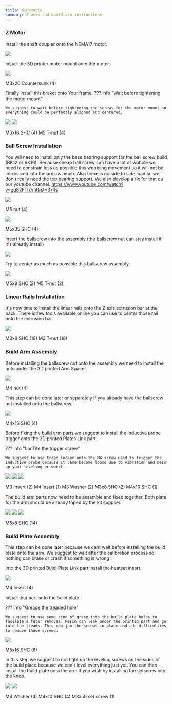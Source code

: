```yaml
---
title: Kinematic
summary: Z axis and build arm instructions
---
```


### Z Motor

Install the shaft coupler onto the NEMA17 motor.

![](./../images/Screenshot_6.png)

Install the 3D printer motor mount onto the motor.

![](./../images/Screenshot_7.png)

M3x20 Countersunk (4)

Finally install this braket onto Your frame.
??? info "Wait before tightening the motor mount"

    We suggest to wait before tightening the screws for the motor mount so everything could be perfectly aligned and centered.  

![](./../images/Screenshot_8.png)
![](./../images/Screenshot_9.png)

M5x16 SHC (4)
M5 T-nut (4)

### Ball Screw Installation

You will need to install only the base bearing support for the ball screw build (BK12 or BK10). Because cheap ball screw can have a lot of wobble we need to constrain less as possible this wobbling movement so it will not be introduced into the arm as much. Also there is no side to side load so we don't really need the top bearing support. We also develop a fix for that ou our youtube channel. https://www.youtube.com/watch?v=gq82FTh7mtk&t=374s

![](./../images/Screenshot_10.png)

M5 nut (4)

![](./../images/Screenshot_11.png)

M5x35 SHC (4)

Insert the ballscrew into the assembly (the ballscrew nut can stay install if it's already install)

![](./../images/Screenshot_12.png)

Try to center as much as possible this ballscrew assembly.

![](./../images/Screenshot_13.png)

M5x8 SHC (2)
M5 T-nut (2)

### Linear Rails Installation

It's now time to install the linear rails onto the Z axis extrusion bar at the back. There is few tools available online you can use to center those rail onto the extrusion bar.

![](./../images/Screenshot_14.png)

M3x8 SHC (18)
M3 T-nut (18)

### Build Arm Assembly

Before installing the ballscrew nut onto the assembly we need to install the nuts under the 3D printed Arm Spacer.

![](./../images/Screenshot_15.png)

M4 nut (4)

This step can be done later or separately if you already have the ballscrew nut installed onto the ballscrew.

![](./../images/Screenshot_16.png)

M4x16 SHC (4)

Before fixing the build arm parts we suggest to install the inductive probe trigger onto the 3D printed Plates Link part.

??? info "LocTite the trigger screw"

    We suggest to use tread locker onto the M4 screw used to trigger the inductive probe because it came become loose due to vibration and mess up your leveling or worst.  

![](./../images/Screenshot_20.png)
![](./../images/Screenshot_21.png)
![](./../images/Screenshot_22.png)

M3 Insert (2)
M4 Insert (1)
M3 Washer (2)
M3x8 SHC (2)
M4x10 SHC (1)

The build arm parts now need to be assemble and fixed together. Both plate for the arm should be already taped by the kit supplier.

![](./../images/Screenshot_17.png)
![](./../images/Screenshot_18.png)
![](./../images/Screenshot_19.png)

M5x8 SHC (14)

### Build Plate Assembly

This step can be done later because we cant wait before installing the build plate onto the arm. We suggest to wait after the calibration process so nothing can brake or crash if something is wrong !

Into the 3D printed Buidl Plate Link part install the heatset insert.

![](./../images/Screenshot_23.png)

M4 Insert (4)

Install that part onto the build plate.

??? info "Greace the treaded hole"

    We suggest to use some kind of grace into the build plate holes to facilate a futur removal. Resin can leak under the printed part and go into the treads. This can jam the screws in place and add difficulties to remove those screws. 

![](./../images/Screenshot_24.png)

M5x16 SHC (6)

In this step we suggest to not tight up the leveling screws on the sides of the build place because we can't level everything just yet. You can than install the build plate onto the arm if you wish by installing the setscrew into the knob.

![](./../images/Screenshot_25.png)
![](./../images/Screenshot_26.png)

M4 Washer (4)
M4x10 SHC (4)
M8x50 set screw (1)